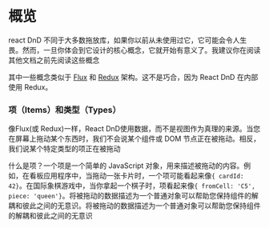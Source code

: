 # 概览
react DnD 不同于大多数拖放库，如果你以前从未使用过它，它可能会令人生畏。然而，一旦你体会到它设计的核心概念，它就开始有意义了。我建议你在阅读其他文档之前先阅读这些概念

其中一些概念类似于 [Flux](http://facebook.github.io/flux/) 和 [Redux](https://github.com/reactjs/react-redux) 架构。这不是巧合，因为 React DnD 在内部使用 Redux。

### 项（Items）和类型（Types）
像Flux(或 Redux)一样，React DnD使用数据，而不是视图作为真理的来源。当您在屏幕上拖动某个东西时，我们不会说某个组件或 DOM 节点正在被拖动。相反，我们说某个特定类型的项正在被拖动

什么是项？一个项是一个简单的 JavaScript 对象，用来描述被拖动的内容。例如，在看板应用程序中，当拖动一张卡片时，一个项可能看起来像`{ cardId: 42}`。在国际象棋游戏中，当你拿起一个棋子时，项看起来像`{ fromCell: 'C5', piece: 'queen'}`。将被拖动的数据描述为一个普通对象可以帮助您保持组件的解耦和彼此之间的无意识。将被拖动的数据描述为一个普通对象可以帮助您保持组件的解耦和彼此之间的无意识
